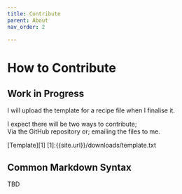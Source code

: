 ```yaml
---
title: Contribute
parent: About
nav_order: 2

---
```


# How to Contribute

## Work in Progress 

I will upload the template for a recipe file when I finalise it. 

I expect there will be two ways to contribute; <br> 
Via the GitHub repository or; emailing the files to me.

[Template][1]
[1]:{{site.url}}/downloads/template.txt

## Common Markdown Syntax

TBD
